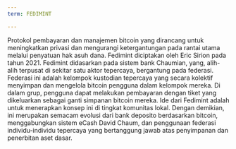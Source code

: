 ```yaml
---
term: FEDIMINT

---
```

Protokol pembayaran dan manajemen bitcoin yang dirancang untuk meningkatkan privasi dan mengurangi ketergantungan pada rantai utama melalui penyatuan hak asuh dana. Fedimint diciptakan oleh Eric Sirion pada tahun 2021. Fedimint didasarkan pada sistem bank Chaumian, yang, alih-alih terpusat di sekitar satu aktor tepercaya, bergantung pada federasi. Federasi ini adalah kelompok kustodian tepercaya yang secara kolektif menyimpan dan mengelola bitcoin pengguna dalam kelompok mereka. Di dalam grup, pengguna dapat melakukan pembayaran dengan tiket yang dikeluarkan sebagai ganti simpanan bitcoin mereka. Ide dari Fedimint adalah untuk menerapkan konsep ini di tingkat komunitas lokal. Dengan demikian, ini merupakan semacam evolusi dari bank deposito berdasarkan bitcoin, menggabungkan sistem eCash David Chaum, dan penggunaan federasi individu-individu tepercaya yang bertanggung jawab atas penyimpanan dan penerbitan aset dasar.